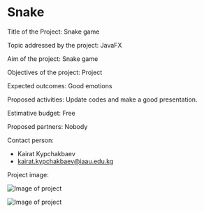 # Snake

Title of the Project: Snake game

Topic addressed by the project: JavaFX

Aim of the project: Snake game

Objectives of the project: Project 

Expected outcomes: Good emotions

Proposed activities: Update codes and make a good presentation. 

Estimative budget: Free

Proposed partners: Nobody

Contact person:
- Kairat Kypchakbaev
- kairat.kypchakbaev@iaau.edu.kg

Project image:

![Image of project](https://github.com/Siemens27/Snake/blob/master/img.JPG)

![Image of project](https://github.com/Siemens27/Snake/blob/master/cs.png)
